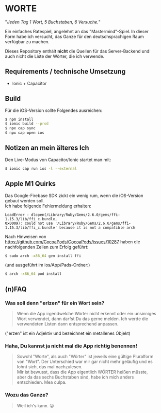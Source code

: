 # WORTE

"_Jeden Tag 1 Wort, 5 Buchstaben, 6 Versuche._"

Ein einfaches Ratespiel, angelehnt an das "Mastermind"-Spiel. In dieser Form habe ich versucht, das Ganze für den deutschsprachigen Raum verfügbar zu machen.

Dieses Repository enthält **nicht** die Quellen für das Server-Backend und auch nicht die Liste der Wörter, die ich verwende.

## Requirements / technische Umsetzung

- Ionic + Capacitor

## Build

Für die iOS-Version sollte Folgendes ausreichen:

```zsh
$ npm install
$ ionic build --prod
$ npx cap sync 
$ npx cap open ios
```

## Notizen an mein älteres Ich

Den Live-Modus von Capacitor/Ionic startet man mit:

```zsh
$ ionic cap run ios -l --external
```

## Apple M1 Quirks

Das Google-Firebase SDK zickt ein wenig rum, wenn die iOS-Version gebaut werden soll.  
Ich habe folgende Fehlermeldung erhalten:

```
LoadError - dlopen(/Library/Ruby/Gems/2.6.0/gems/ffi-1.15.3/lib/ffi_c.bundle,
0x0009): could not use '/Library/Ruby/Gems/2.6.0/gems/ffi-1.15.3/lib/ffi_c.bundle' because it is not a compatible arch
```

Nach Hinweisen von https://github.com/CocoaPods/CocoaPods/issues/10287 haben die nachfolgenden Zeilen zum Erfolg geführt:

```zsh
$ sudo arch -x86_64 gem install ffi
```

(und ausgeführt im ios/App/Pads-Ordner:)

```zsh
$ arch -x86_64 pod install
```

## (n)FAQ

### Was soll denn "erlzen" für ein Wort sein?

> Wenn die App irgendwelche Wörter nicht erkennt oder ein unsinniges Wort verwendet,  dann darfst Du das gerne melden. Ich werde die verwendeten Listen dann entsprechend anpassen.

("erzen" ist ein Adjektiv und bezeichnet ein metallenes Objekt)

### Haha, Du kannst ja nicht mal die App richtig benennen!

> Sowohl "Worte", als auch "Wörter" ist jeweils eine gültige Pluralform von "Wort". Der Unterschied war mir gar nicht mehr geläufig und es lohnt sich, das mal nachzulesen.  
> Mir ist bewusst, dass die App eigentlich WÖRTER heißen müsste, aber da das sechs Buchstaben sind, habe ich mich anders entschieden. Mea culpa. 

### Wozu das Ganze?

> Weil ich's kann. 😛